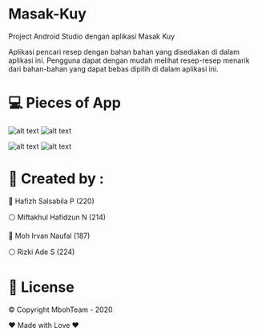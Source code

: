 # Masak-Kuy
Project Android Studio dengan aplikasi Masak Kuy

Aplikasi pencari resep dengan bahan bahan yang disediakan di dalam aplikasi ini.
Pengguna dapat dengan mudah melihat resep-resep menarik dari bahan-bahan yang dapat bebas dipilih di dalam aplikasi ini.



# :computer: Pieces of App
![alt text](https://i.ibb.co/VNDdCCd/1.jpg) 
![alt text](https://i.ibb.co/DD10vk7/2.jpg) 

![alt text](https://i.ibb.co/JR02S0S/3.jpg) 
![alt text](https://i.ibb.co/Sf13tYJ/4.jpg)



# :art: Created by :

:red_circle: Hafizh Salsabila P (220)

:white_circle: Miftakhul Hafidzun N (214)

:red_circle: Moh Irvan Naufal (187)

:white_circle: Rizki Ade S (224)



# :closed_lock_with_key: License
:copyright: Copyright MbohTeam - 2020

:heart: Made with Love :heart:

